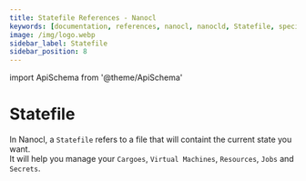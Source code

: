 ```yaml
---
title: Statefile References - Nanocl
keywords: [documentation, references, nanocl, nanocld, Statefile, specification]
image: /img/logo.webp
sidebar_label: Statefile
sidebar_position: 8
---
```


import ApiSchema from '@theme/ApiSchema'

# Statefile

In Nanocl, a `Statefile` refers to a file that will containt the current state you want.<br />
It will help you manage your `Cargoes`, `Virtual Machines`, `Resources`, `Jobs` and `Secrets`.

<ApiSchema example={false} id="nanocld-latest" pointer="#/components/schemas/Statefile" />
